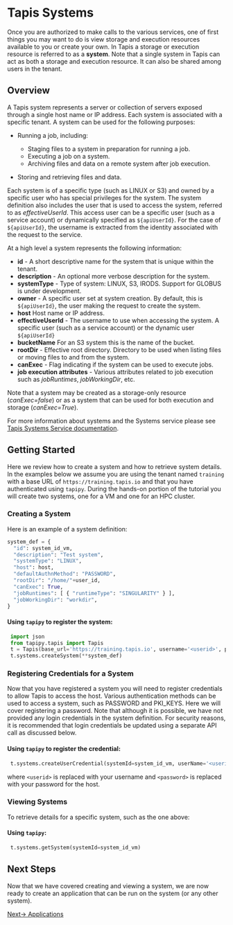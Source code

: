 # Tapis Systems

Once you are authorized to make calls to the various services, one of first things you may want to do is view storage
and execution resources available to you or create your own. In Tapis a storage or execution resource is referred
to as a **system**. Note that a single system in Tapis can act as both a storage and execution resource. It can also be
shared among users in the tenant.

## Overview
A Tapis system represents a server or collection of servers exposed through a single host name or IP address.
Each system is associated with a specific tenant. A system can be used for the following purposes:

* Running a job, including:

  * Staging files to a system in preparation for running a job.
  * Executing a job on a system.
  * Archiving files and data on a remote system after job execution.

* Storing and retrieving files and data.

Each system is of a specific type (such as LINUX or S3) and owned by a specific user who has special privileges for
the system. The system definition also includes the user that is used to access the system, referred to as
*effectiveUserId*. This access user can be a specific user (such as a service account) or dynamically specified as
``${apiUserId}``. For the case of ``${apiUserId}``, the username is extracted from the identity associated with the
request to the service.

At a high level a system represents the following information:

* **id** - A short descriptive name for the system that is unique within the tenant.
* **description** - An optional more verbose description for the system.
* **systemType** - Type of system: LINUX, S3, IRODS. Support for GLOBUS is under development.
* **owner** - A specific user set at system creation. By default, this is ``${apiUserId}``, the user making the request to
              create the system.
* **host** Host name or IP address.
* **effectiveUserId** - The username to use when accessing the system. A specific user (such as a service account) or the dynamic user ``${apiUserId}``
* **bucketName** For an S3 system this is the name of the bucket.
* **rootDir** - Effective root directory. Directory to be used when listing files or moving files to and from the system.
* **canExec** - Flag indicating if the system can be used to execute jobs.
* **job execution attributes** - Various attributes related to job execution such as *jobRuntimes*, *jobWorkingDir*, etc.

Note that a system may be created as a storage-only resource (*canExec=false*) or as a system that can be used for both
execution and storage (*canExec=True*).

For more information about systems and the Systems service please see [Tapis Systems Service documentation](https://tapis.readthedocs.io/en/latest/technical/systems.html).

## Getting Started

Here we review how to create a system and how to retrieve system details. In the examples below we assume you are using
the tenant named ``training`` with a base URL of ``https://training.tapis.io`` and that you have authenticated using ``tapipy``.
During the hands-on portion of the tutorial you will create two systems, one for a VM and one for an HPC cluster.

### Creating a System

Here is an example of a system definition:
``` python
system_def = {
  "id": system_id_vm,
  "description": "Test system",
  "systemType": "LINUX",
  "host": host,
  "defaultAuthnMethod": "PASSWORD",
  "rootDir": "/home/"+user_id,
  "canExec": True,
  "jobRuntimes": [ { "runtimeType": "SINGULARITY" } ],
  "jobWorkingDir": "workdir",
}
```

#### Using ``tapipy`` to register the system:
``` python
 import json
 from tapipy.tapis import Tapis
 t = Tapis(base_url='https://training.tapis.io', username='<userid>', password='************')
 t.systems.createSystem(**system_def)
```

### Registering Credentials for a System
Now that you have registered a system you will need to register credentials to allow Tapis to access the host.
Various authentication methods can be used to access a system, such as PASSWORD and PKI_KEYS. Here we will cover
registering a password.  Note that although it is possible, we have not provided any login
credentials in the system definition. For security reasons, it is recommended that login credentials be updated
using a separate API call as discussed below.

#### Using ``tapipy`` to register the credential:
``` python
 t.systems.createUserCredential(systemId=system_id_vm, userName='<userid>', password='<password>'))
```
where ``<userid>`` is replaced with your username and ``<password>`` is replaced with your password for the host.


### Viewing Systems

To retrieve details for a specific system, such as the one above:

#### Using ``tapipy``:
``` python
 t.systems.getSystem(systemId=system_id_vm)
```

## Next Steps
Now that we have covered creating and viewing a system, we are now ready to create an application that can be run on
the system (or any other system).

 [Next-> Applications](../block1/03-apps.md)

